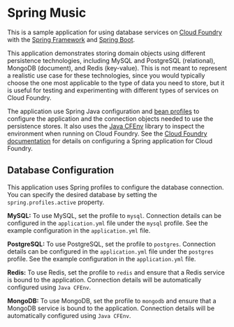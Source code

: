 Spring Music
============

This is a sample application for using database services on [Cloud Foundry](http://cloudfoundry.org) with the [Spring Framework](http://spring.io) and [Spring Boot](http://projects.spring.io/spring-boot/).

This application demonstrates storing domain objects using different persistence technologies, including MySQL and PostgreSQL (relational), MongoDB (document), and Redis (key-value). This is not meant to represent a realistic use case for these technologies, since you would typically choose the one most applicable to the type of data you need to store, but it is useful for testing and experimenting with different types of services on Cloud Foundry.

The application use Spring Java configuration and [bean profiles](http://docs.spring.io/spring-boot/docs/current/reference/html/boot-features-profiles.html) to configure the application and the connection objects needed to use the persistence stores. It also uses the [Java CFEnv](https://github.com/pivotal-cf/java-cfenv/) library to inspect the environment when running on Cloud Foundry. See the [Cloud Foundry documentation](http://docs.cloudfoundry.org/buildpacks/java/spring-service-bindings.html) for details on configuring a Spring application for Cloud Foundry.

## Database Configuration

This application uses Spring profiles to configure the database connection.  You can specify the desired database by setting the `spring.profiles.active` property.

**MySQL:** To use MySQL, set the profile to `mysql`.  Connection details can be configured in the `application.yml` file under the `mysql` profile.  See the example configuration in the `application.yml` file.

**PostgreSQL:** To use PostgreSQL, set the profile to `postgres`. Connection details can be configured in the `application.yml` file under the `postgres` profile. See the example configuration in the `application.yml` file.

**Redis:** To use Redis, set the profile to `redis` and ensure that a Redis service is bound to the application.  Connection details will be automatically configured using `Java CFEnv`.

**MongoDB:** To use MongoDB, set the profile to `mongodb` and ensure that a MongoDB service is bound to the application. Connection details will be automatically configured using `Java CFEnv`.


